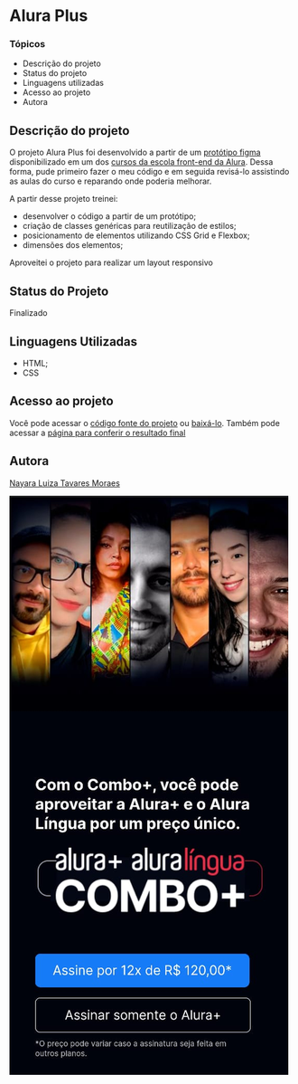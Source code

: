 # Alura Plus

### Tópicos

* Descrição do projeto
* Status do projeto
* Linguagens utilizadas 
* Acesso ao projeto
* Autora

## Descrição do projeto
O projeto Alura Plus foi desenvolvido a partir de um [protótipo figma](https://www.figma.com/file/tFDVyNuKhrT2G03k2dCstW/Alura-Plus---Layout?node-id=0%3A1) disponibilizado em um dos [cursos da escola front-end da Alura](https://www.alura.com.br/escola-front-end). 
Dessa forma, pude primeiro fazer o meu código e em seguida revisá-lo assistindo as aulas do curso e reparando onde poderia melhorar.

A partir desse projeto treinei: 
* desenvolver o código a partir de um protótipo;
* criação de classes genéricas para reutilização de estilos;
* posicionamento de elementos utilizando CSS Grid e Flexbox;
* dimensões dos elementos;

Aproveitei o projeto para realizar um layout responsivo 

## Status do Projeto
Finalizado

## Linguagens Utilizadas
* HTML;
* CSS

## Acesso ao projeto
Você pode acessar o [código fonte do projeto](https://github.com/nalutm/aluraplus) ou [baixá-lo](https://github.com/nalutm/aluraplus/archive/refs/heads/main.zip). Também pode acessar a [página para conferir o resultado final](https://aluraplus-nu-red.vercel.app/)

## Autora
[Nayara Luiza Tavares Moraes](https://github.com/nalutm)


![imagem](./assets/images/layout_phone.jpeg)
